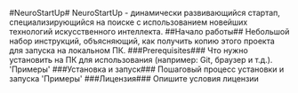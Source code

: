 #NeuroStartUp#
NeuroStartUp - динамически развивающийся стартап, специализирующийся на поиске с использованием новейших технологий искусственного интеллекта.
##Начало работы##
Небольшой набор инструкций, объясняющий, как получить копию этого проекта для запуска на локальном ПК.
###Prerequisites###
Что нужно установить на ПК для использования (например: Git, браузер и т.д.).
'Примеры'
###Установка и запуск###
Пошаговый процесс установки и запуска
'Примеры'
###Лицензия###
Опишите условия лицензии
